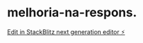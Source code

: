 # melhoria-na-respons.

[Edit in StackBlitz next generation editor ⚡️](https://stackblitz.com/~/github.com/Matheusfnf/melhoria-na-respons.)